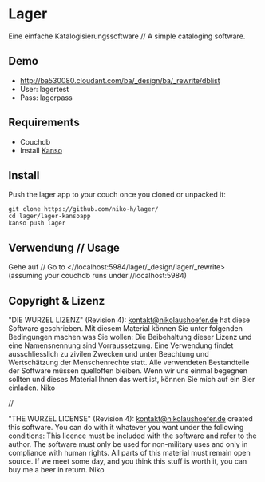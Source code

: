# Lager

Eine einfache Katalogisierungssoftware // A simple cataloging software.

## Demo

* <http://ba530080.cloudant.com/ba/_design/ba/_rewrite/dblist>
* User: lagertest
* Pass: lagerpass


## Requirements

* Couchdb
* Install [Kanso](http://kan.so)

## Install 

Push the lager app to your couch once you cloned or unpacked it:

```
git clone https://github.com/niko-h/lager/
cd lager/lager-kansoapp
kanso push lager
```

## Verwendung // Usage

Gehe auf // Go to 
<//localhost:5984/lager/_design/lager/_rewrite>  
(assuming your couchdb runs under //localhost:5984)

## Copyright & Lizenz

"DIE WURZEL LIZENZ" (Revision 4): <kontakt@nikolaushoefer.de> hat diese Software geschrieben. Mit diesem Material können Sie unter folgenden Bedingungen machen was Sie wollen: Die Beibehaltung dieser Lizenz und eine Namensnennung sind Vorraussetzung. Eine Verwendung findet ausschliesslich zu zivilen Zwecken und unter Beachtung und Wertschätzung der Menschenrechte statt. Alle verwendeten Bestandteile der Software müssen quelloffen bleiben. Wenn wir uns einmal begegnen sollten und dieses Material Ihnen das wert ist, können Sie mich auf ein Bier einladen. Niko

//

"THE WURZEL LICENSE" (Revision 4):  <kontakt@nikolaushoefer.de> created this software. You can do with it whatever you want under the following conditions: This licence must be included with the software and refer to the author. The software must only be used for non-military uses and only in compliance with human rights. All parts of this material must remain open source. If we meet some day, and you think this stuff is worth it, you can buy me a beer in return. Niko

